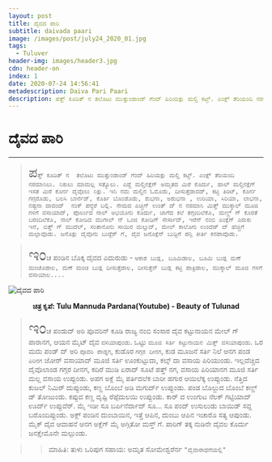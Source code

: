 ```yaml
---
layout: post
title: ದೈವದ ಪಾರಿ
subtitle: daivada paari
image: /images/post/july24_2020_01.jpg
tags:
  - Tuluver
header-img: images/header3.jpg
cdn: header-on
index: 1
date: 2020-07-24 14:56:41
metadescription: Daiva Pari Paari
description: ಪತ್ತ್ ಕೂಡಿತ್ ನ ತಲೊಟು ಮುತ್ತುಂಡಾಂಡ್ ಗೆಂದ್ ಹಿರಿಯಕ್ಲು ಮಲ್ತಿ ಕಟ್ಟ್. ಎಂಕ್ಲ್ ತೆರಿಯಂದಿ ನರಮಾನಿಲು. 
---
```


# ದೈವದ ಪಾರಿ
***

> <span style='font-size: xx-large;'>`ಪ`</span>`ತ್ತ್ ಕೂಡಿತ್ ನ  ತಲೊಟು ಮುತ್ತುಂಡಾಂಡ್ ಗೆಂದ್ ಹಿರಿಯಕ್ಲು ಮಲ್ತಿ ಕಟ್ಟ್. ಎಂಕ್ಲ್ ತೆರಿಯಂದಿ ನರಮಾನಿಲು. ನಿಕುಲು ಮಾಮಲ್ಲ ಸತ್ಯೊಲು. ಎಡ್ಡೆ ಮಲ್ತಿನಕ್ಲೆಗ್ ಅಮೃತದ ಮಿರೆ ಕೊರ್ದು, ಹಾಲ್ ಮಲ್ತಿನಕ್ಲೆಗ್ ಇಸತ ಮಿರೆ ಕೊರ್ನ ದೈವೊಲು ನಿಕ್ಲು. ಇನಿ ನಮ ಮಲ್ತಿನ ಓಮೊಡು, ದೀಸುತ್ತೆಡಾವಡ್, ಕಟ್ಟಿ ತಿರಿಟ್, ಕೊರ್ನ ಗಗ್ಗರೊಡು, ಬಲಸಿ ಬಾರ್ನೆಡ್, ಕೊರ್ತಿ ಬೊಂಡೊಡು, ಶುಭನಾ, ಅಶುಭನಾ , ಉರಿಯಾ, ಸಿರಿಯಾ, ಲಾಭನಾ, ನಷ್ಟನಾ ದಾದಂದ್  ನಂಕ್ ಪನ್ಯೆರೆ ಬಲ್ಲಿ. ನೇಮದ ಎಚ್ಚಿಗ್ ಉಂತ್ ದ್ ನ ನರಮಾನಿ ಮಿತ್ತ್ ಮುಕ್ಕಾಲ್ ಮೂಜಿ ಗಳಿಗೆ ವಸಾಯಾದ್, ಪೊರ್ಲುದ ನಾಲ್ ಅಭಯೊನು ಕೊರ್ದು, ಜಾಗೆದ ಕಲೆ ತಗ್ಗಂದಿಲೆಕೊ, ಮಣ್ಣ್ ಗ್ ಕೊರತೆ ಬರಂದಿಲೆಕೊ, ನಾಲ್ ಕೋಡಿದ ಮುಗಾಲ್ ನ್ ಒಂಜಿ ಕೋಡಿಗ್ ಸೇರ್ಸಾದ್, ಇರೆನ್ ನಂಬಿ ಎಂಕ್ಲೆಗ್ ಎರುಕು ಇನೆ, ಬಿತ್ತ್ ಗ್ ಮುದೆಲ್, ಸಂತಾನೊನು ಸಾಯಿರ ಮಲ್ತುದ್, ಮೇಲ್ ಕಾಲೊಗು ಉಂದೆಡ್ ದ್ ಹೆಚ್ಚಿಗೆ ಮಲ್ಪಾವೊಡು. ಜನೊಕ್ಲು ದೈವೊನು ಬುಡ್ಜೆರ್ ಗೆ, ದೈವ ಜನೊಕ್ಲೆನ್ ಬುಡ್ಜಿಗೆ ಪನ್ಪಿ ಕೀರ್ತಿ ಕನಪಾವೊಡು.` 

> <span style='font-size: xx-large;'>ಇಂ</span>ಚ ಪಂಡಿನ ಬೊಕ್ಕ ದೈವದ ಎದುರುಡು - 
> `ಆಕಾಶ ಬುಡ್ಲ, ಬೂಮಿಡಾಲ, ಬೂಮಿ ಬುಡ್ಲ ಮಣೆ ಮಂಚೊಡಾಲ, ಮಣೆ ಮಂಚ ಬುಡ್ಲ ದೀಸುತ್ತೆಡಾಲ, ದೀಸುತ್ತೆನ್ ಬುಡ್ಲ ಕಟ್ಟಿ ಪಾತ್ರಿಡಾಲ, ಮುಕ್ಕಾಲ್ ಮೂಜಿ ಗಳಿಗೆ ವಸಾಯಾಲ....` 

![ದೈವದ ಪಾರಿ](/images/post/july24_2020_01.jpg "ದೈವದ ಪಾರಿ")

**<center>ಚಿತ್ರ ಕೃಪೆ: Tulu Mannuda Pardana(Youtube) - Beauty of Tulunad</center>**

> <span style='font-size: xx-large;'>ಇಂ</span>ಚ ಪಂಡುದ್ ಅರಿ ಪೂವರಿನ್ ಕೂಡಿ ರಾಜ್ಯ ನಂಬಿ ಸಂಸಾರ ದೈವ ಕಟ್ಟುನಾಯನ ಮೇಲ್ ಗ್ ಪಾರಾನಗ, ಆಯನ ಮೈಟ್ ದೈವ `ವಸಯಾಪುಂಡು`. ಒಟ್ಟು `ಮೂಜಿ ಸರ್ತಿ ಕಟ್ಟುನಾಯನ ಮಿತ್ತ್ ವಸಯಾಪುಂಡು`. ಒರ ಮದು ಪಂಡ್ ದ್ ಅರಿ `ಪೂವರಿ ಪಾಡ್ನಗ`, ಕುಡೊರ `ಗಗ್ಗರ ದೀನಗ`, ಕುಡ ಮೂಜನೆ ಸರ್ತಿ ನಿಲೆ ಆನಗ ಪಂಡ `ಪಿರಿನಗ` ಜೋರ್ ವಸಾಯಾದ್ ಮೂಜಿ ಸರ್ತಿ ಊಂಕುಟ್ಟುದಾ, ಕಲ್ಕ್ ದಾ ವಸಾಯ ಪಿರಿಯುಂಡು. ಇಲ್ಲದೆಚ್ಚಿದ ದೈವೊಲಾಂಡ ಗಗ್ಗರ ದೀನಗ, ಕದಿರೆ ಮುಡಿ ಏರಾದ್ ಸೂಟೆ ಪತ್ತ್ ನಗ, ವಸಾಯ ಪಿರಿಯಾನಗ ಮೂಜಿ ಸರ್ತಿ ಮಲ್ಲ ವಸಾಯ ಉಪ್ಪುಂಡು. ಅಪಗ ಅಕ್ಲೆ ಮೈ ಪರ್ತಿದಲೆಕ ಬಾರೀ ಹಗುರ ಆಯಿಲೆಕ್ಕ ಉಪ್ಪುಂಡು. ನೆತ್ತಿದ ಕುಜಲ್ ನಿಮಿರ್ ದುಪ್ಪುಂಡು, ಕಣ್ಣ ಬೊಂಬೆ ಅಡಿ ಮಗುರ್ದ್ ಉಪ್ಪುಂಡು. ಪಂಡ ಬೊಲ್ದುದ ಬೊಂಬೆ ಕಣ್ಣ್ ಡ್ ತೋಜುಂಡು. ಕಪ್ಪುದ ಕಣ್ಣ ದೃಷ್ಟಿ ರೆಪ್ಪೆದುಲಯಿ ಉಪ್ಪುಂಡು. ಕಾರ್ ದ ಉಂಗುಟ ನೆಲಕ್ ಗಟ್ಟಿಯಾದ್ ಊರ್ದ್ ಉಪ್ಪುವೆರ್. ಮೈ ಇಡೀ ಸೂ ಬರ್ಪಿನೆರ್ದಾದ್ ಸೂ... ಸೂ ಪಂದ್ ಉಸುಲುಡು ಬಾಯಿಡ್ ಸವ್ದ ಬರೊಂದಿಪ್ಪುಂಡು. ಅಕ್ಲ್ ಪಂಡಿನ ದುಂಬಾಯಿನ, ಇತ್ತೆ ಆಪಿನ, ದುಂಬು ಆಪಿನ ಇಚಾರೊ ಸತ್ಯ ಆಪುಂಡು. ಮೈಕ್ ದೈವ ಆವಾಹನೆ ಆನಗ ಅಕ್ಲೆಗ್ ಮೈ ಅಗ್ಗಿತೋ ಮಸ್ತ್ ಗೆ. ಪಾರಿಗ್ ತಕ್ಕ ನುಡಿನೇ ದೈವಲ ಕೊರ್ದು ಜನಕ್ಷೇಮೊನೇ ಮಲ್ಪುಂಡು. 

>> ಮಾಹಿತಿ: ತುಳು ಒರಿಪುಗ
>> ಸಹಾಯ: ಅಮೃತ ಸೋಮೇಶ್ವರೆರ್ನ `"ದೈವಾರಾಧನೆಯಲ್ಲಿ"`
